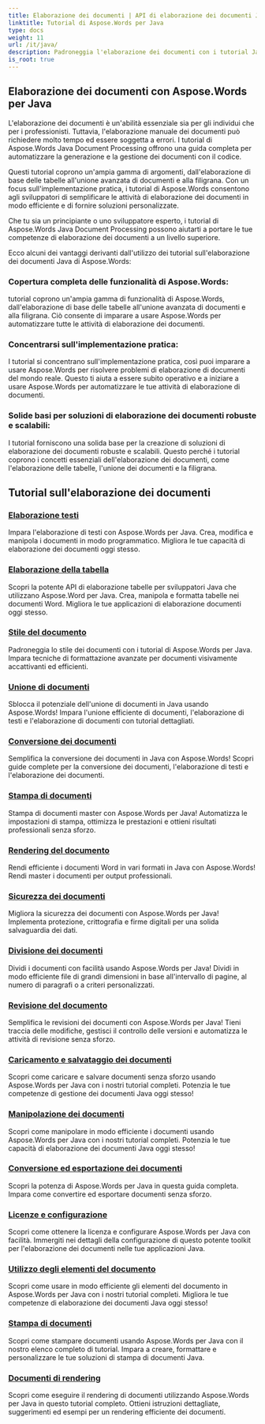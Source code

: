 ```yaml
---
title: Elaborazione dei documenti | API di elaborazione dei documenti Java Aspose.Words
linktitle: Tutorial di Aspose.Words per Java
type: docs
weight: 11
url: /it/java/
description: Padroneggia l'elaborazione dei documenti con i tutorial Java di Aspose.Words. Impara l'elaborazione di testi, l'elaborazione di tabelle, l'unione e altro ancora. Automatizza le attività sui documenti in modo efficiente.
is_root: true
---
```

## Elaborazione dei documenti con Aspose.Words per Java
L'elaborazione dei documenti è un'abilità essenziale sia per gli individui che per i professionisti. Tuttavia, l'elaborazione manuale dei documenti può richiedere molto tempo ed essere soggetta a errori. I tutorial di Aspose.Words Java Document Processing offrono una guida completa per automatizzare la generazione e la gestione dei documenti con il codice.

Questi tutorial coprono un'ampia gamma di argomenti, dall'elaborazione di base delle tabelle all'unione avanzata di documenti e alla filigrana. Con un focus sull'implementazione pratica, i tutorial di Aspose.Words consentono agli sviluppatori di semplificare le attività di elaborazione dei documenti in modo efficiente e di fornire soluzioni personalizzate.

Che tu sia un principiante o uno sviluppatore esperto, i tutorial di Aspose.Words Java Document Processing possono aiutarti a portare le tue competenze di elaborazione dei documenti a un livello superiore.

Ecco alcuni dei vantaggi derivanti dall'utilizzo dei tutorial sull'elaborazione dei documenti Java di Aspose.Words:

### Copertura completa delle funzionalità di Aspose.Words: 
tutorial coprono un'ampia gamma di funzionalità di Aspose.Words, dall'elaborazione di base delle tabelle all'unione avanzata di documenti e alla filigrana. Ciò consente di imparare a usare Aspose.Words per automatizzare tutte le attività di elaborazione dei documenti.
### Concentrarsi sull'implementazione pratica: 
I tutorial si concentrano sull'implementazione pratica, così puoi imparare a usare Aspose.Words per risolvere problemi di elaborazione di documenti del mondo reale. Questo ti aiuta a essere subito operativo e a iniziare a usare Aspose.Words per automatizzare le tue attività di elaborazione di documenti.
### Solide basi per soluzioni di elaborazione dei documenti robuste e scalabili:
I tutorial forniscono una solida base per la creazione di soluzioni di elaborazione dei documenti robuste e scalabili. Questo perché i tutorial coprono i concetti essenziali dell'elaborazione dei documenti, come l'elaborazione delle tabelle, l'unione dei documenti e la filigrana.
## Tutorial sull'elaborazione dei documenti
### [Elaborazione testi](./word-processing/) 
Impara l'elaborazione di testi con Aspose.Words per Java. Crea, modifica e manipola i documenti in modo programmatico. Migliora le tue capacità di elaborazione dei documenti oggi stesso.
### [Elaborazione della tabella](./table-processing/)
Scopri la potente API di elaborazione tabelle per sviluppatori Java che utilizzano Aspose.Word per Java. Crea, manipola e formatta tabelle nei documenti Word. Migliora le tue applicazioni di elaborazione documenti oggi stesso.
### [Stile del documento](./document-styling/)
Padroneggia lo stile dei documenti con i tutorial di Aspose.Words per Java. Impara tecniche di formattazione avanzate per documenti visivamente accattivanti ed efficienti. 
### [Unione di documenti](./document-merging/)
Sblocca il potenziale dell'unione di documenti in Java usando Aspose.Words! Impara l'unione efficiente di documenti, l'elaborazione di testi e l'elaborazione di documenti con tutorial dettagliati. 
### [Conversione dei documenti](./document-converting/)
Semplifica la conversione dei documenti in Java con Aspose.Words! Scopri guide complete per la conversione dei documenti, l'elaborazione di testi e l'elaborazione dei documenti.
### [Stampa di documenti](./document-printing/)
Stampa di documenti master con Aspose.Words per Java! Automatizza le impostazioni di stampa, ottimizza le prestazioni e ottieni risultati professionali senza sforzo.
### [Rendering del documento](./document-rendering/)
Rendi efficiente i documenti Word in vari formati in Java con Aspose.Words! Rendi master i documenti per output professionali.
### [Sicurezza dei documenti](./document-security/)
Migliora la sicurezza dei documenti con Aspose.Words per Java! Implementa protezione, crittografia e firme digitali per una solida salvaguardia dei dati. 
### [Divisione dei documenti](./document-splitting/)
Dividi i documenti con facilità usando Aspose.Words per Java! Dividi in modo efficiente file di grandi dimensioni in base all'intervallo di pagine, al numero di paragrafi o a criteri personalizzati.
### [Revisione del documento](./document-revision/)
Semplifica le revisioni dei documenti con Aspose.Words per Java! Tieni traccia delle modifiche, gestisci il controllo delle versioni e automatizza le attività di revisione senza sforzo. 
### [Caricamento e salvataggio dei documenti](./document-loading-and-saving/)
Scopri come caricare e salvare documenti senza sforzo usando Aspose.Words per Java con i nostri tutorial completi. Potenzia le tue competenze di gestione dei documenti Java oggi stesso!
### [Manipolazione dei documenti](./document-manipulation/)
Scopri come manipolare in modo efficiente i documenti usando Aspose.Words per Java con i nostri tutorial completi. Potenzia le tue capacità di elaborazione dei documenti Java oggi stesso!
### [Conversione ed esportazione dei documenti](./document-conversion-and-export/)
Scopri la potenza di Aspose.Words per Java in questa guida completa. Impara come convertire ed esportare documenti senza sforzo.
### [Licenze e configurazione](./licensing-and-configuration/)
Scopri come ottenere la licenza e configurare Aspose.Words per Java con facilità. Immergiti nei dettagli della configurazione di questo potente toolkit per l'elaborazione dei documenti nelle tue applicazioni Java.
### [Utilizzo degli elementi del documento](./using-document-elements/)
Scopri come usare in modo efficiente gli elementi del documento in Aspose.Words per Java con i nostri tutorial completi. Migliora le tue competenze di elaborazione dei documenti Java oggi stesso!
### [Stampa di documenti](./printing-documents/)
Scopri come stampare documenti usando Aspose.Words per Java con il nostro elenco completo di tutorial. Impara a creare, formattare e personalizzare le tue soluzioni di stampa di documenti Java.
### [Documenti di rendering](./rendering-documents/)
Scopri come eseguire il rendering di documenti utilizzando Aspose.Words per Java in questo tutorial completo. Ottieni istruzioni dettagliate, suggerimenti ed esempi per un rendering efficiente dei documenti.